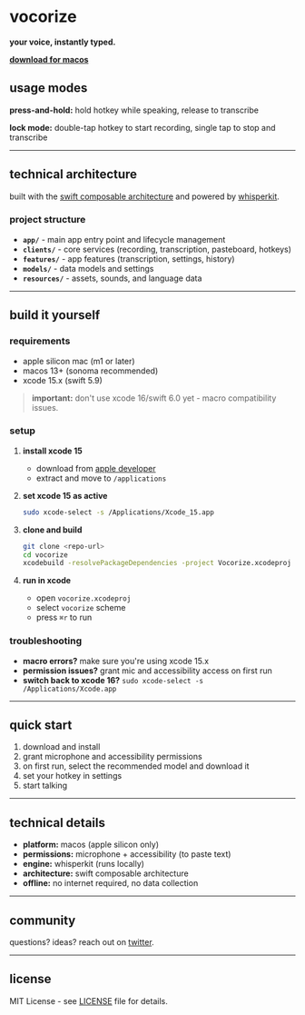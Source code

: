 # vocorize

**your voice, instantly typed.**

**[download for macos](https://github.com/vocorize/app/releases](https://github.com/vocorize/app/releases/download/beta/Vocorize-v0.2.5.dmg))**

## usage modes

**press-and-hold:** hold hotkey while speaking, release to transcribe

**lock mode:** double-tap hotkey to start recording, single tap to stop and transcribe

---

## technical architecture

built with the [swift composable architecture](https://github.com/pointfreeco/swift-composable-architecture) and powered by [whisperkit](https://github.com/argmaxinc/WhisperKit).

### project structure

- **`app/`** - main app entry point and lifecycle management
- **`clients/`** - core services (recording, transcription, pasteboard, hotkeys)
- **`features/`** - app features (transcription, settings, history)
- **`models/`** - data models and settings
- **`resources/`** - assets, sounds, and language data

---

## build it yourself

### requirements

- apple silicon mac (m1 or later)
- macos 13+ (sonoma recommended)
- xcode 15.x (swift 5.9)

> **important:** don't use xcode 16/swift 6.0 yet - macro compatibility issues.

### setup

1. **install xcode 15**

   - download from [apple developer](https://developer.apple.com/download/all/)
   - extract and move to `/applications`

2. **set xcode 15 as active**

   ```sh
   sudo xcode-select -s /Applications/Xcode_15.app
   ```

3. **clone and build**

   ```sh
   git clone <repo-url>
   cd vocorize
   xcodebuild -resolvePackageDependencies -project Vocorize.xcodeproj -scheme Vocorize
   ```

4. **run in xcode**
   - open `vocorize.xcodeproj`
   - select `vocorize` scheme
   - press `⌘r` to run

### troubleshooting

- **macro errors?** make sure you're using xcode 15.x
- **permission issues?** grant mic and accessibility access on first run
- **switch back to xcode 16?** `sudo xcode-select -s /Applications/Xcode.app`

---

## quick start

1. download and install
2. grant microphone and accessibility permissions
3. on first run, select the recommended model and download it
4. set your hotkey in settings
5. start talking

---

## technical details

- **platform:** macos (apple silicon only)
- **permissions:** microphone + accessibility (to paste text)
- **engine:** whisperkit (runs locally)
- **architecture:** swift composable architecture
- **offline:** no internet required, no data collection

---

## community

questions? ideas? reach out on [twitter](https://twitter.com/okaytanvir).

---

## license

MIT License - see [LICENSE](LICENSE) file for details.
